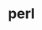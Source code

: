 ---
title: "perl"
layout: cache
categories: [package, develop]
meta: {"versions": ["5.34.1", "5.36.0", "5.38.0"], "compilers": ["apple-clang@=14.0.0", "gcc@=11.1.0", "gcc@=11.3.0", "gcc@=12.1.0", "gcc@=12.3.0", "gcc@=7.3.1", "gcc@=7.5.0", "gcc@=8.4.0", "intel@=2021.9.0", "oneapi@=2023.0.0", "oneapi@=2023.2.0"], "oss": ["amzn2", "ubuntu18.04", "ubuntu20.04", "ubuntu22.04", "ventura"], "platforms": ["darwin", "linux"], "targets": ["aarch64", "icelake", "ivybridge", "neoverse_n1", "ppc64le", "skylake_avx512", "x86_64", "x86_64_v3"], "stacks": ["aws-ahug", "aws-ahug-aarch64", "e4s-oneapi", "root"], "num_specs": 37, "num_specs_by_stack": {"root": 37, "aws-ahug-aarch64": 8, "aws-ahug": 1, "e4s-oneapi": 2}}
spec_details: [{"hash": "vxagaakki3rs2f4xetkrzuefwn3uryrx", "compiler": "apple-clang@=14.0.0", "versions": ["5.36.0"], "os": "ventura", "platform": "darwin", "target": "aarch64", "variants": ["build_system=generic", "+cpanm", "+open", "+shared", "+threads"], "stacks": ["root"], "size": "-", "tarball": "https://binaries.spack.io/develop/build_cache/darwin-ventura-aarch64/apple-clang-14.0.0/perl-5.36.0/darwin-ventura-aarch64-apple-clang-14.0.0-perl-5.36.0-vxagaakki3rs2f4xetkrzuefwn3uryrx.spack"}, {"hash": "afyptsuidsuglibrcfcypt7ya6k3pgzr", "compiler": "apple-clang@=14.0.0", "versions": ["5.38.0"], "os": "ventura", "platform": "darwin", "target": "aarch64", "variants": ["build_system=generic", "+cpanm", "+opcode", "+open", "+shared", "+threads"], "stacks": ["root"], "size": "-", "tarball": "https://binaries.spack.io/develop/build_cache/darwin-ventura-aarch64/apple-clang-14.0.0/perl-5.38.0/darwin-ventura-aarch64-apple-clang-14.0.0-perl-5.38.0-afyptsuidsuglibrcfcypt7ya6k3pgzr.spack"}, {"hash": "ui5yb6t64tsmjfzaiox7nl4clagnzrzx", "compiler": "gcc@=7.3.1", "versions": ["5.36.0"], "os": "amzn2", "platform": "linux", "target": "aarch64", "variants": ["build_system=generic", "+cpanm", "+open", "+shared", "+threads"], "stacks": ["aws-ahug-aarch64", "root"], "size": "-", "tarball": "https://binaries.spack.io/develop/build_cache/linux-amzn2-aarch64/gcc-7.3.1/perl-5.36.0/linux-amzn2-aarch64-gcc-7.3.1-perl-5.36.0-ui5yb6t64tsmjfzaiox7nl4clagnzrzx.spack"}, {"hash": "zv5nogqtigpq22e36hlklugfyi6lkuxs", "compiler": "gcc@=7.3.1", "versions": ["5.36.0"], "os": "amzn2", "platform": "linux", "target": "aarch64", "variants": ["build_system=generic", "+cpanm", "+open", "+shared", "+threads"], "stacks": ["aws-ahug-aarch64", "root"], "size": "-", "tarball": "https://binaries.spack.io/develop/build_cache/linux-amzn2-aarch64/gcc-7.3.1/perl-5.36.0/linux-amzn2-aarch64-gcc-7.3.1-perl-5.36.0-zv5nogqtigpq22e36hlklugfyi6lkuxs.spack"}, {"hash": "qfg7prp4rihokyi6ladbzxpzzgtrvaj5", "compiler": "gcc@=7.3.1", "versions": ["5.36.0"], "os": "amzn2", "platform": "linux", "target": "aarch64", "variants": ["build_system=generic", "+cpanm", "+open", "+shared", "+threads"], "stacks": ["aws-ahug-aarch64", "root"], "size": "-", "tarball": "https://binaries.spack.io/develop/build_cache/linux-amzn2-aarch64/gcc-7.3.1/perl-5.36.0/linux-amzn2-aarch64-gcc-7.3.1-perl-5.36.0-qfg7prp4rihokyi6ladbzxpzzgtrvaj5.spack"}, {"hash": "r7wnb6d3bk4xfgbi3cq4ih3ixkigizat", "compiler": "gcc@=7.3.1", "versions": ["5.36.0"], "os": "amzn2", "platform": "linux", "target": "aarch64", "variants": ["build_system=generic", "+cpanm", "+open", "+shared", "+threads"], "stacks": ["aws-ahug-aarch64", "root"], "size": "-", "tarball": "https://binaries.spack.io/develop/build_cache/linux-amzn2-aarch64/gcc-7.3.1/perl-5.36.0/linux-amzn2-aarch64-gcc-7.3.1-perl-5.36.0-r7wnb6d3bk4xfgbi3cq4ih3ixkigizat.spack"}, {"hash": "56y3d3geagqriwfhdyeb2t3yml2ncv2v", "compiler": "gcc@=7.3.1", "versions": ["5.36.0"], "os": "amzn2", "platform": "linux", "target": "ivybridge", "variants": ["build_system=generic", "+cpanm", "+shared", "+threads"], "stacks": ["root"], "size": "-", "tarball": "https://binaries.spack.io/develop/build_cache/linux-amzn2-ivybridge/gcc-7.3.1/perl-5.36.0/linux-amzn2-ivybridge-gcc-7.3.1-perl-5.36.0-56y3d3geagqriwfhdyeb2t3yml2ncv2v.spack"}, {"hash": "x7lhm5n63wpo3dq44ixp5p7nmt4lhwak", "compiler": "gcc@=12.3.0", "versions": ["5.36.0"], "os": "amzn2", "platform": "linux", "target": "icelake", "variants": ["build_system=generic", "+cpanm", "+open", "+shared", "+threads"], "stacks": ["root"], "size": "-", "tarball": "https://binaries.spack.io/develop/build_cache/linux-amzn2-icelake/gcc-12.3.0/perl-5.36.0/linux-amzn2-icelake-gcc-12.3.0-perl-5.36.0-x7lhm5n63wpo3dq44ixp5p7nmt4lhwak.spack"}, {"hash": "utngwmqbh4kpjfy42cmsy2rqyg4in3qz", "compiler": "gcc@=7.3.1", "versions": ["5.36.0"], "os": "amzn2", "platform": "linux", "target": "ivybridge", "variants": ["build_system=generic", "+cpanm", "+shared", "+threads"], "stacks": ["root"], "size": "-", "tarball": "https://binaries.spack.io/develop/build_cache/linux-amzn2-ivybridge/gcc-7.3.1/perl-5.36.0/linux-amzn2-ivybridge-gcc-7.3.1-perl-5.36.0-utngwmqbh4kpjfy42cmsy2rqyg4in3qz.spack"}, {"hash": "uv5xmclqqimvjbwzqvrwfhpxtrftq245", "compiler": "intel@=2021.9.0", "versions": ["5.36.0"], "os": "amzn2", "platform": "linux", "target": "icelake", "variants": ["build_system=generic", "+cpanm", "+open", "+shared", "+threads"], "stacks": ["root"], "size": "-", "tarball": "https://binaries.spack.io/develop/build_cache/linux-amzn2-icelake/intel-2021.9.0/perl-5.36.0/linux-amzn2-icelake-intel-2021.9.0-perl-5.36.0-uv5xmclqqimvjbwzqvrwfhpxtrftq245.spack"}, {"hash": "wbqgzuez6mee7lvvm746o7x7wsd5ojm4", "compiler": "intel@=2021.9.0", "versions": ["5.36.0"], "os": "amzn2", "platform": "linux", "target": "icelake", "variants": ["build_system=generic", "+cpanm", "+open", "+shared", "+threads"], "stacks": ["root"], "size": "-", "tarball": "https://binaries.spack.io/develop/build_cache/linux-amzn2-icelake/intel-2021.9.0/perl-5.36.0/linux-amzn2-icelake-intel-2021.9.0-perl-5.36.0-wbqgzuez6mee7lvvm746o7x7wsd5ojm4.spack"}, {"hash": "kyny6z2yxavr6jg3iqvrpqe2jqqtbrtk", "compiler": "gcc@=7.3.1", "versions": ["5.36.0"], "os": "amzn2", "platform": "linux", "target": "neoverse_n1", "variants": ["build_system=generic", "+cpanm", "+open", "+shared", "+threads"], "stacks": ["aws-ahug-aarch64", "root"], "size": "-", "tarball": "https://binaries.spack.io/develop/build_cache/linux-amzn2-neoverse_n1/gcc-7.3.1/perl-5.36.0/linux-amzn2-neoverse_n1-gcc-7.3.1-perl-5.36.0-kyny6z2yxavr6jg3iqvrpqe2jqqtbrtk.spack"}, {"hash": "pt5y5qrhjbdkgryr5ukahzsz2aji7u5t", "compiler": "gcc@=7.3.1", "versions": ["5.36.0"], "os": "amzn2", "platform": "linux", "target": "neoverse_n1", "variants": ["build_system=generic", "+cpanm", "+open", "+shared", "+threads"], "stacks": ["aws-ahug-aarch64", "root"], "size": "-", "tarball": "https://binaries.spack.io/develop/build_cache/linux-amzn2-neoverse_n1/gcc-7.3.1/perl-5.36.0/linux-amzn2-neoverse_n1-gcc-7.3.1-perl-5.36.0-pt5y5qrhjbdkgryr5ukahzsz2aji7u5t.spack"}, {"hash": "znlhk5olhvkqca2mnfcc6jqvyxen3lkj", "compiler": "gcc@=7.3.1", "versions": ["5.36.0"], "os": "amzn2", "platform": "linux", "target": "neoverse_n1", "variants": ["build_system=generic", "+cpanm", "+open", "+shared", "+threads"], "stacks": ["aws-ahug-aarch64", "root"], "size": "-", "tarball": "https://binaries.spack.io/develop/build_cache/linux-amzn2-neoverse_n1/gcc-7.3.1/perl-5.36.0/linux-amzn2-neoverse_n1-gcc-7.3.1-perl-5.36.0-znlhk5olhvkqca2mnfcc6jqvyxen3lkj.spack"}, {"hash": "btujkkc7ug57i7c7gbnlbo5ssawd2xt2", "compiler": "gcc@=7.3.1", "versions": ["5.36.0"], "os": "amzn2", "platform": "linux", "target": "neoverse_n1", "variants": ["build_system=generic", "+cpanm", "+open", "+shared", "+threads"], "stacks": ["aws-ahug-aarch64", "root"], "size": "-", "tarball": "https://binaries.spack.io/develop/build_cache/linux-amzn2-neoverse_n1/gcc-7.3.1/perl-5.36.0/linux-amzn2-neoverse_n1-gcc-7.3.1-perl-5.36.0-btujkkc7ug57i7c7gbnlbo5ssawd2xt2.spack"}, {"hash": "mgmmxcnm3tikxz3yfchxmcj7wijsal7r", "compiler": "gcc@=12.3.0", "versions": ["5.36.0"], "os": "amzn2", "platform": "linux", "target": "skylake_avx512", "variants": ["build_system=generic", "+cpanm", "+open", "+shared", "+threads"], "stacks": ["root"], "size": "-", "tarball": "https://binaries.spack.io/develop/build_cache/linux-amzn2-skylake_avx512/gcc-12.3.0/perl-5.36.0/linux-amzn2-skylake_avx512-gcc-12.3.0-perl-5.36.0-mgmmxcnm3tikxz3yfchxmcj7wijsal7r.spack"}, {"hash": "at3krsduti2mnuxtkkaogxwwn4usioje", "compiler": "gcc@=7.3.1", "versions": ["5.36.0"], "os": "amzn2", "platform": "linux", "target": "x86_64_v3", "variants": ["build_system=generic", "+cpanm", "+open", "+shared", "+threads"], "stacks": ["aws-ahug", "root"], "size": "-", "tarball": "https://binaries.spack.io/develop/build_cache/linux-amzn2-x86_64_v3/gcc-7.3.1/perl-5.36.0/linux-amzn2-x86_64_v3-gcc-7.3.1-perl-5.36.0-at3krsduti2mnuxtkkaogxwwn4usioje.spack"}, {"hash": "7zbcsu7g7zaxk2vwy6emzchtypxnmei2", "compiler": "intel@=2021.9.0", "versions": ["5.36.0"], "os": "amzn2", "platform": "linux", "target": "skylake_avx512", "variants": ["build_system=generic", "+cpanm", "+open", "+shared", "+threads"], "stacks": ["root"], "size": "-", "tarball": "https://binaries.spack.io/develop/build_cache/linux-amzn2-skylake_avx512/intel-2021.9.0/perl-5.36.0/linux-amzn2-skylake_avx512-intel-2021.9.0-perl-5.36.0-7zbcsu7g7zaxk2vwy6emzchtypxnmei2.spack"}, {"hash": "plkrf4ky4vcs4jodcs4knarbu7h5aza4", "compiler": "gcc@=7.5.0", "versions": ["5.34.1"], "os": "ubuntu18.04", "platform": "linux", "target": "x86_64", "variants": ["+cpanm", "+shared", "+threads"], "stacks": ["root"], "size": "-", "tarball": "https://binaries.spack.io/develop/build_cache/linux-ubuntu18.04-x86_64/gcc-7.5.0/perl-5.34.1/linux-ubuntu18.04-x86_64-gcc-7.5.0-perl-5.34.1-plkrf4ky4vcs4jodcs4knarbu7h5aza4.spack"}, {"hash": "2yd6h2buliszfuchw65vfv7bghu7xqhb", "compiler": "gcc@=8.4.0", "versions": ["5.34.1"], "os": "ubuntu18.04", "platform": "linux", "target": "x86_64", "variants": ["+cpanm", "+shared", "+threads"], "stacks": ["root"], "size": "-", "tarball": "https://binaries.spack.io/develop/build_cache/linux-ubuntu18.04-x86_64/gcc-8.4.0/perl-5.34.1/linux-ubuntu18.04-x86_64-gcc-8.4.0-perl-5.34.1-2yd6h2buliszfuchw65vfv7bghu7xqhb.spack"}, {"hash": "znpiiu5hg2y2qrvaok2xethhi54ssgb5", "compiler": "gcc@=8.4.0", "versions": ["5.34.1"], "os": "ubuntu18.04", "platform": "linux", "target": "x86_64", "variants": ["+cpanm", "+shared", "+threads"], "stacks": ["root"], "size": "-", "tarball": "https://binaries.spack.io/develop/build_cache/linux-ubuntu18.04-x86_64/gcc-8.4.0/perl-5.34.1/linux-ubuntu18.04-x86_64-gcc-8.4.0-perl-5.34.1-znpiiu5hg2y2qrvaok2xethhi54ssgb5.spack"}, {"hash": "b7zj33lqgvkr3vo6y7xrekz3x42vycjc", "compiler": "gcc@=8.4.0", "versions": ["5.34.1"], "os": "ubuntu18.04", "platform": "linux", "target": "x86_64", "variants": ["+cpanm", "+shared", "+threads"], "stacks": ["root"], "size": "-", "tarball": "https://binaries.spack.io/develop/build_cache/linux-ubuntu18.04-x86_64/gcc-8.4.0/perl-5.34.1/linux-ubuntu18.04-x86_64-gcc-8.4.0-perl-5.34.1-b7zj33lqgvkr3vo6y7xrekz3x42vycjc.spack"}, {"hash": "gsjlobdw3lecmqwnksrrdqj4brt5wigw", "compiler": "gcc@=8.4.0", "versions": ["5.34.1"], "os": "ubuntu18.04", "platform": "linux", "target": "x86_64", "variants": ["+cpanm", "+shared", "+threads"], "stacks": ["root"], "size": "-", "tarball": "https://binaries.spack.io/develop/build_cache/linux-ubuntu18.04-x86_64/gcc-8.4.0/perl-5.34.1/linux-ubuntu18.04-x86_64-gcc-8.4.0-perl-5.34.1-gsjlobdw3lecmqwnksrrdqj4brt5wigw.spack"}, {"hash": "yycipnrjt7nlqchwy2uydmgiomjup424", "compiler": "gcc@=8.4.0", "versions": ["5.34.1"], "os": "ubuntu18.04", "platform": "linux", "target": "x86_64", "variants": ["+cpanm", "+shared", "+threads"], "stacks": ["root"], "size": "-", "tarball": "https://binaries.spack.io/develop/build_cache/linux-ubuntu18.04-x86_64/gcc-8.4.0/perl-5.34.1/linux-ubuntu18.04-x86_64-gcc-8.4.0-perl-5.34.1-yycipnrjt7nlqchwy2uydmgiomjup424.spack"}, {"hash": "odqy4jh3osqchcb6ewaixv4vvaom6iwb", "compiler": "gcc@=8.4.0", "versions": ["5.36.0"], "os": "ubuntu18.04", "platform": "linux", "target": "x86_64", "variants": ["build_system=generic", "+cpanm", "+shared", "+threads"], "stacks": ["root"], "size": "-", "tarball": "https://binaries.spack.io/develop/build_cache/linux-ubuntu18.04-x86_64/gcc-8.4.0/perl-5.36.0/linux-ubuntu18.04-x86_64-gcc-8.4.0-perl-5.36.0-odqy4jh3osqchcb6ewaixv4vvaom6iwb.spack"}, {"hash": "zqqphexklgw4zbx4kaow72xllvyfnn7s", "compiler": "gcc@=7.5.0", "versions": ["5.36.0"], "os": "ubuntu18.04", "platform": "linux", "target": "x86_64_v3", "variants": ["build_system=generic", "+cpanm", "+open", "+shared", "+threads"], "stacks": ["root"], "size": "-", "tarball": "https://binaries.spack.io/develop/build_cache/linux-ubuntu18.04-x86_64_v3/gcc-7.5.0/perl-5.36.0/linux-ubuntu18.04-x86_64_v3-gcc-7.5.0-perl-5.36.0-zqqphexklgw4zbx4kaow72xllvyfnn7s.spack"}, {"hash": "lqkgqzodbo44xnhrmng3ofvu7ffrwg44", "compiler": "gcc@=8.4.0", "versions": ["5.36.0"], "os": "ubuntu18.04", "platform": "linux", "target": "x86_64_v3", "variants": ["build_system=generic", "+cpanm", "+open", "+shared", "+threads"], "stacks": ["root"], "size": "-", "tarball": "https://binaries.spack.io/develop/build_cache/linux-ubuntu18.04-x86_64_v3/gcc-8.4.0/perl-5.36.0/linux-ubuntu18.04-x86_64_v3-gcc-8.4.0-perl-5.36.0-lqkgqzodbo44xnhrmng3ofvu7ffrwg44.spack"}, {"hash": "qyrqdqnh6k7mu5ggos4ql3qjpluwehtb", "compiler": "gcc@=8.4.0", "versions": ["5.36.0"], "os": "ubuntu18.04", "platform": "linux", "target": "x86_64_v3", "variants": ["build_system=generic", "+cpanm", "+open", "+shared", "+threads"], "stacks": ["root"], "size": "-", "tarball": "https://binaries.spack.io/develop/build_cache/linux-ubuntu18.04-x86_64_v3/gcc-8.4.0/perl-5.36.0/linux-ubuntu18.04-x86_64_v3-gcc-8.4.0-perl-5.36.0-qyrqdqnh6k7mu5ggos4ql3qjpluwehtb.spack"}, {"hash": "qvq45htzcjflzkvqwat7miakwgbevjur", "compiler": "gcc@=8.4.0", "versions": ["5.36.0"], "os": "ubuntu18.04", "platform": "linux", "target": "x86_64_v3", "variants": ["build_system=generic", "+cpanm", "+open", "+shared", "+threads"], "stacks": ["root"], "size": "-", "tarball": "https://binaries.spack.io/develop/build_cache/linux-ubuntu18.04-x86_64_v3/gcc-8.4.0/perl-5.36.0/linux-ubuntu18.04-x86_64_v3-gcc-8.4.0-perl-5.36.0-qvq45htzcjflzkvqwat7miakwgbevjur.spack"}, {"hash": "hlbbocrelh3kf2pqcgx6mm5zbcd7svwx", "compiler": "gcc@=11.1.0", "versions": ["5.38.0"], "os": "ubuntu20.04", "platform": "linux", "target": "ppc64le", "variants": ["build_system=generic", "+cpanm", "+opcode", "+open", "+shared", "+threads"], "stacks": ["root"], "size": "-", "tarball": "https://binaries.spack.io/develop/build_cache/linux-ubuntu20.04-ppc64le/gcc-11.1.0/perl-5.38.0/linux-ubuntu20.04-ppc64le-gcc-11.1.0-perl-5.38.0-hlbbocrelh3kf2pqcgx6mm5zbcd7svwx.spack"}, {"hash": "hcoa7ypwmuq4ikvg6rvygbuf3mrsoaf4", "compiler": "gcc@=11.1.0", "versions": ["5.36.0"], "os": "ubuntu20.04", "platform": "linux", "target": "ppc64le", "variants": ["build_system=generic", "+cpanm", "+open", "+shared", "+threads"], "stacks": ["root"], "size": "-", "tarball": "https://binaries.spack.io/develop/build_cache/linux-ubuntu20.04-ppc64le/gcc-11.1.0/perl-5.36.0/linux-ubuntu20.04-ppc64le-gcc-11.1.0-perl-5.36.0-hcoa7ypwmuq4ikvg6rvygbuf3mrsoaf4.spack"}, {"hash": "ws77jzb2k6leylxq6vbxu4c6sngxdv3g", "compiler": "oneapi@=2023.0.0", "versions": ["5.36.0"], "os": "ubuntu20.04", "platform": "linux", "target": "x86_64", "variants": ["build_system=generic", "+cpanm", "+open", "+shared", "+threads"], "stacks": ["e4s-oneapi", "root"], "size": "-", "tarball": "https://binaries.spack.io/develop/build_cache/linux-ubuntu20.04-x86_64/oneapi-2023.0.0/perl-5.36.0/linux-ubuntu20.04-x86_64-oneapi-2023.0.0-perl-5.36.0-ws77jzb2k6leylxq6vbxu4c6sngxdv3g.spack"}, {"hash": "5lmqkgftdqacrdt42fg7zqil5niv3xxc", "compiler": "oneapi@=2023.2.0", "versions": ["5.38.0"], "os": "ubuntu20.04", "platform": "linux", "target": "x86_64", "variants": ["build_system=generic", "+cpanm", "+opcode", "+open", "+shared", "+threads"], "stacks": ["e4s-oneapi", "root"], "size": "-", "tarball": "https://binaries.spack.io/develop/build_cache/linux-ubuntu20.04-x86_64/oneapi-2023.2.0/perl-5.38.0/linux-ubuntu20.04-x86_64-oneapi-2023.2.0-perl-5.38.0-5lmqkgftdqacrdt42fg7zqil5niv3xxc.spack"}, {"hash": "uxkyliqj2mi7het2c55rsq7l5mimd7da", "compiler": "gcc@=11.1.0", "versions": ["5.36.0"], "os": "ubuntu20.04", "platform": "linux", "target": "x86_64_v3", "variants": ["build_system=generic", "+cpanm", "+open", "+shared", "+threads"], "stacks": ["root"], "size": "-", "tarball": "https://binaries.spack.io/develop/build_cache/linux-ubuntu20.04-x86_64_v3/gcc-11.1.0/perl-5.36.0/linux-ubuntu20.04-x86_64_v3-gcc-11.1.0-perl-5.36.0-uxkyliqj2mi7het2c55rsq7l5mimd7da.spack"}, {"hash": "ei7js2ugzt4briu2ba26suhug7wyrgpx", "compiler": "gcc@=11.3.0", "versions": ["5.36.0"], "os": "ubuntu22.04", "platform": "linux", "target": "x86_64_v3", "variants": ["build_system=generic", "+cpanm", "+open", "+shared", "+threads"], "stacks": ["root"], "size": "-", "tarball": "https://binaries.spack.io/develop/build_cache/linux-ubuntu22.04-x86_64_v3/gcc-11.3.0/perl-5.36.0/linux-ubuntu22.04-x86_64_v3-gcc-11.3.0-perl-5.36.0-ei7js2ugzt4briu2ba26suhug7wyrgpx.spack"}, {"hash": "2iwjifuk5wtap2gyhxxyjxkuekx2mi5b", "compiler": "gcc@=11.3.0", "versions": ["5.36.0"], "os": "ubuntu22.04", "platform": "linux", "target": "x86_64_v3", "variants": ["build_system=generic", "+cpanm", "+open", "+shared", "+threads"], "stacks": ["root"], "size": "-", "tarball": "https://binaries.spack.io/develop/build_cache/linux-ubuntu22.04-x86_64_v3/gcc-11.3.0/perl-5.36.0/linux-ubuntu22.04-x86_64_v3-gcc-11.3.0-perl-5.36.0-2iwjifuk5wtap2gyhxxyjxkuekx2mi5b.spack"}, {"hash": "uabvyx6imxerdpszmxljkzshmcaqaj4x", "compiler": "gcc@=12.1.0", "versions": ["5.36.0"], "os": "ubuntu22.04", "platform": "linux", "target": "x86_64_v3", "variants": ["build_system=generic", "+cpanm", "+open", "+shared", "+threads"], "stacks": ["root"], "size": "-", "tarball": "https://binaries.spack.io/develop/build_cache/linux-ubuntu22.04-x86_64_v3/gcc-12.1.0/perl-5.36.0/linux-ubuntu22.04-x86_64_v3-gcc-12.1.0-perl-5.36.0-uabvyx6imxerdpszmxljkzshmcaqaj4x.spack"}]
---